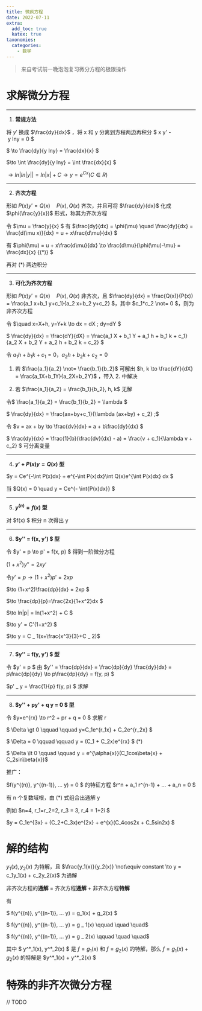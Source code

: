 ```yaml
---
title: 微疯方程
date: 2022-07-11
extra:
  add_toc: true
  katex: true
taxonomies:
  categories:
    - 数学
---
```


> 来自考试前一晚泡泡复习微分方程的极限操作

# 求解微分方程

---

1. **常规方法**

将 $y'$ 换成 $\frac{dy}{dx}$ ，将 x 和 y 分离到方程两边再积分
$ x y' - y lny = 0 $

$ \to \frac{dy}{y lny} = \frac{dx}{x} $

$\to \int \frac{dy}{y lny} = \int \frac{dx}{x} $

$\to ln|ln|y|| = ln|x| + C
\to y = e^{Cx} (C \in R)$

---

2. **齐次方程**

形如 $P(x)y' = Q(x) \quad P(x), Q(x)$ 齐次，并且可将 $\frac{dy}{dx}$ 化成 $\phi(\frac{y}{x})$ 形式，称其为齐次方程

令 $\mu = \frac{y}{x} $ 有 $\frac{dy}{dx} = \phi(\mu) \quad \frac{dy}{dx} = \frac{d(\mu x)}{dx} = u + x\frac{d\mu}{dx} $

有 $\phi(\mu) = u + x\frac{d\mu}{dx} \to \frac{d\mu}{\phi(\mu)-\mu} = \frac{dx}{x} {(*)} $

再对 $(*)$ 两边积分

---

3. **可化为齐次方程**

形如 $P(x)y' = Q(x) \quad P(x), Q(x)$ 非齐次，且 $\frac{dy}{dx} = \frac{Q(x)}{P(x)} = \frac{a_1 x+b_1 y+c_1}{a_2 x+b_2 y+c_2} $，其中 $c_1*c_2 \not= 0 $，则为非齐次方程

令 $\quad x=X+h, y=Y+k \to dx = dX \; dy=dY $

$ \frac{dy}{dx} = \frac{dY}{dX} = \frac{a_1 X + b_1 Y + a_1 h + b_1 k + c_1}{a_2 X + b_2 Y + a_2 h + b_2 k + c_2} $

令 $a_1h+b_1k+c_1 = 0 ， a_2h+b_2k+c_2 = 0$

1. 若 $\frac{a_1}{a_2} \not= \frac{b_1}{b_2}$ 可解出 $h, k  \to \frac{dY}{dX} = \frac{a_1X+b_1Y}{a_2X+b_2Y}$ ，带入 2. 中解决


2. 若 $\frac{a_1}{a_2} = \frac{b_1}{b_2}, h, k$ 无解

令$ \frac{a_1}{a_2} = \frac{b_1}{b_2} = \lambda $

$ \frac{dy}{dx} = \frac{ax+by+c_1}{\lambda (ax+by) + c_2} \;$

令 $v = ax + by \to \frac{dv}{dx} = a + b\frac{dy}{dx} $

$ \frac{dy}{dx} = \frac{1}{b}(\frac{dv}{dx} - a) = \frac{v + c_1}{\lambda v + c_2} $ 可分离变量

---

4. **$y' + P(x)y = Q(x)$ 型**

$y = Ce^{-\int P(x)dx} + e^{-\int P(x)dx}\int Q(x)e^{\int P(x)dx} dx $

当 $Q(x) = 0 \quad y = Ce^{- \int{P(x)dx}} $

---

5. **$y^{(n)}=f(x)$ 型**

对 $f(x) $ 积分 n 次得出 y

---

6. **$y'' = f(x, y') $ 型**

令 $y' = p \to p' = f(x, p) $ 得到一阶微分方程

$(1+x^2)y'' = 2xy' $

令$ y' = p \to (1+x^2)p'=2xp$

$\to (1+x^2)\frac{dp}{dx} = 2xp $

$\to \frac{dp}{p}=\frac{2x}{1+x^2}dx $

$\to ln|p| = ln(1+x^2) + C $

$\to y' = C'(1+x^2) $

$\to y = C _ 1(x+\frac{x^3}{3}+C _ 2)$

---

7. **$y'' = f(y, y') $ 型**

令 $y' = p $ 由 $y'' = \frac{dp}{dx} = \frac{dp}{dy} \frac{dy}{dx} = p\frac{dp}{dy} \to p\frac{dp}{dy} = f(y, p) $

$p' _ y = \frac{1}{p} f(y, p) $ 求解

---

8. **$y'' + py' + q y = 0 $ 型**

令 $y=e^{rx} \to r^2 + pr + q = 0 $ 求解 r

$ \Delta \gt 0 \qquad \qquad y=C_1e^{r_1x} + C_2e^{r_2x} $

$ \Delta = 0 \qquad \qquad y = (C_1 + C_2x)e^{rx} $ $(*)$

$ \Delta \lt 0 \qquad \qquad y = e^{\alpha{x}}(C_1cos\beta{x} + C_2sin\beta{x})$

推广：

$f(y^{(n)}, y^{(n-1)}, ... y) = 0 $ 的特征方程 $r^n + a_1 r^{n-1} + ... + a_n = 0 $

有 n 个复数域根，由 $(*)$ 式组合出通解 y

例如 $n=4, r_1=r_2=2, r_3 = 3, r_4 = 1+2i $

$y = C_1e^{3x} + (C_2+C_3x)e^{2x} + e^{x}(C_4cos2x + C_5sin2x) $

# 解的结构

$y_1(x), y_2(x)$ 为特解，且 $\frac{y_1(x)}{y_2(x)} \not\equiv constant \to y = c_1y_1(x) + c_2y_2(x)$ 为通解

非齐次方程的**通解** = 齐次方程**通解** + 非齐次方程**特解**

有

$ f(y^{(n)}, y^{(n-1)}, ... y) = g_1(x) + g_2(x) $

$ f(y^{(n)}, y^{(n-1)}, ... y) = g _ 1(x) \qquad \quad \quad$

$ f(y^{(n)}, y^{(n-1)}, ... y) = g _ 2(x) \qquad \quad \quad$

其中 $ y^\*_1(x), y^\*_2(x) $ 是 $f = g_1(x)$ 和 $f = g_2(x)$ 的特解，那么 $f = g_1(x) + g_2(x)$ 的特解是 $y^\*_1(x) + y^\*_2(x) $

# 特殊的非齐次微分方程

// TODO
